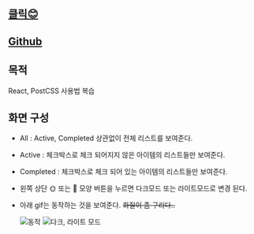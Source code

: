 ## [클릭😊](https://mellow-jelly-b228bf.netlify.app/)

## [Github](https://github.com/jeong922/todo_list)

## 목적

React, PostCSS 사용법 복습

## 화면 구성

- All : Active, Completed 상관없이 전체 리스트를 보여준다.
- Active : 체크박스로 체크 되어지지 않은 아이템의 리스트들만 보여준다.
- Completed : 체크박스로 체크 되어 있는 아이템의 리스트들만 보여준다.
- 왼쪽 상단 🌞 또는 🌙 모양 버튼을 누르면 다크모드 또는 라이트모드로 변경 된다.
- 아래 gif는 동작하는 것을 보여준다. ~~화질이 좀 구리다..~~

  ![동작](/postsImage/TodoList/todo.gif)
  ![다크, 라이트 모드](/postsImage/TodoList/theme.gif)
